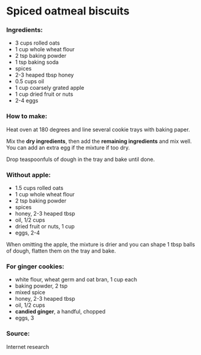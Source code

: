 # Spiced oatmeal biscuits


### Ingredients:
* 3 cups rolled oats
* 1 cup whole wheat flour
* 2 tsp baking powder
* 1 tsp baking soda
* spices
* 2-3 heaped tbsp honey
* 0.5 cups oil
* 1 cup coarsely grated apple
* 1 cup dried fruit or nuts
* 2-4 eggs


### How to make:

Heat oven at 180 degrees and line several cookie trays with baking paper.

Mix the **dry ingredients**, then add the **remaining ingredients** and mix well. You can add an extra egg if the mixture if too dry. 

Drop teaspoonfuls of dough in the tray and bake until done. 


### Without apple:

* 1.5 cups rolled oats
* 1 cup whole wheat flour
* 2 tsp baking powder
* spices
* honey, 2-3 heaped tbsp
* oil, 1/2 cups
* dried fruit or nuts, 1 cup
* eggs, 2-4

When omitting the apple, the mixture is drier and you can shape 1 tbsp balls of dough, flatten them on the tray and bake.


### For ginger cookies:

* white flour, wheat germ and oat bran, 1 cup each
* baking powder, 2 tsp
* mixed spice
* honey, 2-3 heaped tbsp
* oil, 1/2 cups
* **candied ginger**, a handful, chopped
* eggs, 3


### Source:

Internet research

